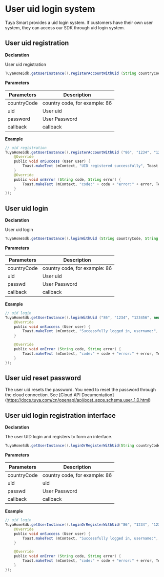 # User uid login system
Tuya Smart provides a uid login system. If customers have their own user system, they can access our SDK through uid login system.
## User uid registration

**Declaration**

User uid registration

```java
TuyaHomeSdk.getUserInstance().registerAccountWithUid (String countryCode, String uid, String password, IRegisterCallback callback);
```
**Parameters**

|Parameters | Description |
| ----------- | ----------------- |
|countryCode | country code, for example: 86 |
| uid | User uid |
password | User Password |
| callback | callback |

**Example**

```java
// uid registration
TuyaHomeSdk.getUserInstance().registerAccountWithUid ("86", "1234", "123456", new IRegisterCallback () {
    @Override
    public void onSuccess (User user) {
        Toast.makeText (mContext, "UID registered successfully", Toast.LENGTH_SHORT) .show ();
    }
    @Override
    public void onError (String code, String error) {
        Toast.makeText (mContext, "code:" + code + "error:" + error, Toast.LENGTH_SHORT) .show ();
    }
});
```
## User uid login
**Declaration**

User uid login

```java
TuyaHomeSdk.getUserInstance().loginWithUid (String countryCode, String uid, String passwd, ILoginCallback callback);
```
**Parameters**

|Parameters | Description |
| ----------- | ----------------- |
|countryCode | country code, for example: 86 |
| uid | User uid |
| passwd | User Password |
| callback | callback |

**Example**

```java
// uid login
TuyaHomeSdk.getUserInstance().loginWithUid ("86", "1234", "123456", new ILoginCallback () {
    @Override
    public void onSuccess (User user) {
        Toast.makeText (mContext, "Successfully logged in, username:", Toast.LENGTH_SHORT) .show ();
    }

    @Override
    public void onError (String code, String error) {
        Toast.makeText (mContext, "code:" + code + "error:" + error, Toast.LENGTH_SHORT) .show ();
    }
});
```
## User uid reset password
The user uid resets the password. You need to reset the password through the cloud connection. See [Cloud API Documentation] (https://docs.tuya.com/cn/openapi/api/post_apps.schema.user_1.0.html)

## User uid login registration interface
**Declaration**

The user UID login and registers to form an interface.

```java
TuyaHomeSdk.getUserInstance().loginOrRegisterWithUid(String countryCode, String uid, String passwd, ILoginCallback callback);
```
**Parameters**

|Parameters | Description |
| ----------- | ----------------- |
|countryCode | country code, for example: 86 |
| uid | uid |
| passwd | User Password |
| callback | callback |

**Example**

```java
// uid login
TuyaHomeSdk.getUserInstance().loginOrRegisterWithUid("86", "1234", "123456", new ILoginCallback () {
    @Override
    public void onSuccess (User user) {
        Toast.makeText (mContext, "Successfully logged in, username:", Toast.LENGTH_SHORT) .show ();
    }

    @Override
    public void onError (String code, String error) {
        Toast.makeText (mContext, "code:" + code + "error:" + error, Toast.LENGTH_SHORT) .show ();
    }
});
```